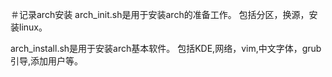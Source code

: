 ＃记录arch安装
arch_init.sh是用于安装arch的准备工作。
包括分区，换源，安装linux。


arch_install.sh是用于安装arch基本软件。
包括KDE,网络，vim,中文字体，grub引导,添加用户等。
